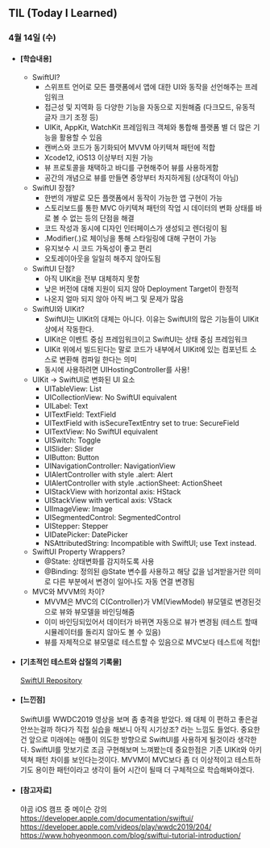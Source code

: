 ## TIL (Today I Learned)

### 4월 14일 (수)

- #### [학습내용]
  - SwiftUI?
      - 스위프트 언어로 모든 플랫폼에서 앱에 대한 UI와 동작을 선언해주는 프레임워크
      - 접근성 및 지역화 등 다양한 기능을 자동으로 지원해줌 (다크모드, 유동적 글자 크기 조정 등)
      - UIKit, AppKit, WatchKit 프레임워크 객체와 통합해 플랫폼 별 더 많은 기능을 활용할 수 있음
      - 캔버스와 코드가 동기화되어 MVVM 아키텍쳐 패턴에 적합
      - Xcode12, iOS13 이상부터 지원 가능
      - 뷰 프로토콜을 채택하고 바디를 구현해주어 뷰를 사용하게함
      - 공간의 개념으로 뷰를 만들면 중앙부터 차지하게됨 (상대적이 아님)
  - SwiftUI 장점?
      - 한번의 개발로 모든 플랫폼에서 동작이 가능한 앱 구현이 가능
      - 스토리보드를 통한 MVC 아키텍쳐 패턴의 작업 시 데이터의 변화 상태를 바로 볼 수 없는 등의 단점을 해결
      - 코드 작성과 동시에 디자인 인터페이스가 생성되고 렌더링이 됨
      - .Modifier(.)로 체이닝을 통해 스타일링에 대해 구현이 가능
      - 유지보수 시 코드 가독성이 좋고 편리
      - 오토레이아웃을 일일히 해주지 않아도됨
  - SwiftUI 단점?
      - 아직 UIKit을 전부 대체하지 못함
      - 낮은 버전에 대해 지원이 되지 않아 Deployment Target이 한정적
      - 나온지 얼마 되지 않아 아직 버그 및 문제가 많음
  - SwiftUI와 UIKit?
      - SwiftUI는 UIKit의 대체는 아니다. 이유는 SwiftUI의 많은 기능들이 UIKit 상에서 작동한다.
      - UIKit은 이벤트 중심 프레임워크이고 SwiftUI는 상태 중심 프레임워크
      - UIKit 위에서 빌드된다는 말로 코드가 내부에서 UIKit에 있는 컴포넌트 소스로 변환해 컴파일 한다는 의미
      - 동시에 사용하려면 UIHostingController를 사용!
  - UIKit -> SwiftUI로 변화된 UI 요소
      - UITableView: List
      - UICollectionView: No SwiftUI equivalent
      - UILabel: Text
      - UITextField: TextField
      - UITextField with isSecureTextEntry set to true: SecureField
      - UITextView: No SwiftUI equivalent
      - UISwitch: Toggle
      - UISlider: Slider
      - UIButton: Button
      - UINavigationController: NavigationView
      - UIAlertController with style .alert: Alert
      - UIAlertController with style .actionSheet: ActionSheet
      - UIStackView with horizontal axis: HStack
      - UIStackView with vertical axis: VStack
      - UIImageView: Image
      - UISegmentedControl: SegmentedControl
      - UIStepper: Stepper
      - UIDatePicker: DatePicker
      - NSAttributedString: Incompatible with SwiftUI; use Text instead.
  - SwiftUI Property Wrappers?
      - @State: 상태변화를 감지하도록 사용
      - @Binding: 정의된 @State 변수를 사용하고 해당 값을 넘겨받을거란 의미로 다른 부분에서 변경이 일어나도 자동 연결 변경됨
  - MVC와 MVVM의 차이?
      - MVVM은 MVC의 C(Controller)가 VM(ViewModel) 뷰모델로 변경된것으로 뷰와 뷰모델을 바인딩해줌
      - 이미 바인딩되있어서 데이터가 바뀌면 자동으로 뷰가 변경됨 (테스트 할때 시뮬레이터를 돌리지 않아도 볼 수 있음)
      - 뷰를 자체적으로 뷰모델로 테스트할 수 있음으로 MVC보다 테스트에 적합!

- #### [기초적인 테스트와 삽질의 기록물]
  [SwiftUI Repository](https://github.com/GREENOVER/SwiftUI)
  
- #### [느낀점]
  SwiftUI를 WWDC2019 영상을 보며 좀 충격을 받았다. 왜 대체 이 편하고 좋은걸 안쓰는걸까 하다가 직접 실습을 해보니 아직 시기상조?
  라는 느낌도 들었다. 중요한건 앞으로 미래에는 애플이 의도한 방향으로 SwiftUI를 사용하게 될것이라 생각한다. SwiftUI를 맛보기로 조금 구현해보며 느껴봤는데 중요한점은 기존 UIKit와 아키텍쳐 패턴 차이를 보인다는것이다. MVVM이 MVC보다 좀 더 이상적이고 테스트하기도 용이한 패턴이라고 생각이 들어 시간이 될때 더 구체적으로 학습해봐야겠다.

  

- #### [참고자료]
  야곰 iOS 캠프 중 메이슨 강의   
  https://developer.apple.com/documentation/swiftui/   
  https://developer.apple.com/videos/play/wwdc2019/204/     
  https://www.hohyeonmoon.com/blog/swiftui-tutorial-introduction/   
